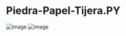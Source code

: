 # Piedra-Papel-Tijera.PY
![image](https://user-images.githubusercontent.com/110105324/212447274-da95058d-0fb3-41d6-a387-7174c6e2d9da.png)
![image](https://user-images.githubusercontent.com/110105324/212447282-a23c5118-0160-4cc0-9120-8f28b945e659.png)
